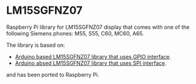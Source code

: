 # LM15SGFNZ07
Raspberry Pi library for LM15SGFNZ07 display that comes with one of the following Siemens phones: M55, S55, C60, MC60, A65.

The library is based on:
- [Arduino based LM15SGFNZ07 library that uses GPIO interface](https://bitbucket.org/mindogas/lm15sgfnz07).
- [Arduino absed LM15SGFNZ07 library that uses SPI interface](https://github.com/DhrBaksteen/Arduino-SPI-LM15SGFNZ07-LCD-Library).

and has been ported to Raspberry Pi.

